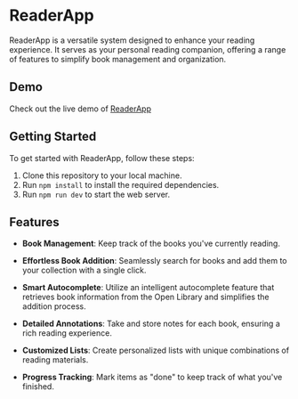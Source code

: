 # ReaderApp

ReaderApp is a versatile system designed to enhance your reading experience. It serves as your personal reading companion, offering a range of features to simplify book management and organization.

## Demo

Check out the live demo of [ReaderApp](https://readerapp.vercel.app/)

## Getting Started

To get started with ReaderApp, follow these steps:

1. Clone this repository to your local machine.
2. Run `npm install` to install the required dependencies.
3. Run `npm run dev` to start the web server.

## Features

- **Book Management**: Keep track of the books you've currently reading.

- **Effortless Book Addition**: Seamlessly search for books and add them to your collection with a single click.

- **Smart Autocomplete**: Utilize an intelligent autocomplete feature that retrieves book information from the Open Library and simplifies the addition process.

- **Detailed Annotations**: Take and store notes for each book, ensuring a rich reading experience.

- **Customized Lists**: Create personalized lists with unique combinations of reading materials.

- **Progress Tracking**: Mark items as "done" to keep track of what you've finished.
